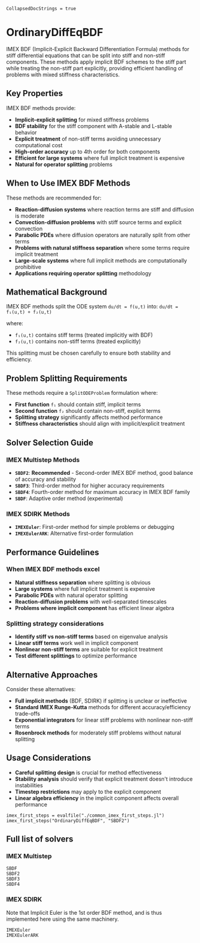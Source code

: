 ```@meta
CollapsedDocStrings = true
```

# OrdinaryDiffEqBDF

IMEX BDF (Implicit-Explicit Backward Differentiation Formula) methods for stiff differential equations that can be split into stiff and non-stiff components. These methods apply implicit BDF schemes to the stiff part while treating the non-stiff part explicitly, providing efficient handling of problems with mixed stiffness characteristics.

## Key Properties

IMEX BDF methods provide:

  - **Implicit-explicit splitting** for mixed stiffness problems
  - **BDF stability** for the stiff component with A-stable and L-stable behavior
  - **Explicit treatment** of non-stiff terms avoiding unnecessary computational cost
  - **High-order accuracy** up to 4th order for both components
  - **Efficient for large systems** where full implicit treatment is expensive
  - **Natural for operator splitting** problems

## When to Use IMEX BDF Methods

These methods are recommended for:

  - **Reaction-diffusion systems** where reaction terms are stiff and diffusion is moderate
  - **Convection-diffusion problems** with stiff source terms and explicit convection
  - **Parabolic PDEs** where diffusion operators are naturally split from other terms
  - **Problems with natural stiffness separation** where some terms require implicit treatment
  - **Large-scale systems** where full implicit methods are computationally prohibitive
  - **Applications requiring operator splitting** methodology

## Mathematical Background

IMEX BDF methods split the ODE system `du/dt = f(u,t)` into:
`du/dt = f₁(u,t) + f₂(u,t)`

where:

  - `f₁(u,t)` contains stiff terms (treated implicitly with BDF)
  - `f₂(u,t)` contains non-stiff terms (treated explicitly)

This splitting must be chosen carefully to ensure both stability and efficiency.

## Problem Splitting Requirements

These methods require a `SplitODEProblem` formulation where:

  - **First function** `f₁` should contain stiff, implicit terms
  - **Second function** `f₂` should contain non-stiff, explicit terms
  - **Splitting strategy** significantly affects method performance
  - **Stiffness characteristics** should align with implicit/explicit treatment

## Solver Selection Guide

### IMEX Multistep Methods

  - **`SBDF2`**: **Recommended** - Second-order IMEX BDF method, good balance of accuracy and stability
  - **`SBDF3`**: Third-order method for higher accuracy requirements
  - **`SBDF4`**: Fourth-order method for maximum accuracy in IMEX BDF family
  - **`SBDF`**: Adaptive order method (experimental)

### IMEX SDIRK Methods

  - **`IMEXEuler`**: First-order method for simple problems or debugging
  - **`IMEXEulerARK`**: Alternative first-order formulation

## Performance Guidelines

### When IMEX BDF methods excel

  - **Natural stiffness separation** where splitting is obvious
  - **Large systems** where full implicit treatment is expensive
  - **Parabolic PDEs** with natural operator splitting
  - **Reaction-diffusion problems** with well-separated timescales
  - **Problems where implicit component** has efficient linear algebra

### Splitting strategy considerations

  - **Identify stiff vs non-stiff terms** based on eigenvalue analysis
  - **Linear stiff terms** work well in implicit component
  - **Nonlinear non-stiff terms** are suitable for explicit treatment
  - **Test different splittings** to optimize performance

## Alternative Approaches

Consider these alternatives:

  - **Full implicit methods** (BDF, SDIRK) if splitting is unclear or ineffective
  - **Standard IMEX Runge-Kutta** methods for different accuracy/efficiency trade-offs
  - **Exponential integrators** for linear stiff problems with nonlinear non-stiff terms
  - **Rosenbrock methods** for moderately stiff problems without natural splitting

## Usage Considerations

  - **Careful splitting design** is crucial for method effectiveness
  - **Stability analysis** should verify that explicit treatment doesn't introduce instabilities
  - **Timestep restrictions** may apply to the explicit component
  - **Linear algebra efficiency** in the implicit component affects overall performance

```@eval
imex_first_steps = evalfile("./common_imex_first_steps.jl")
imex_first_steps("OrdinaryDiffEqBDF", "SBDF2")
```

## Full list of solvers

### IMEX Multistep

```@docs
SBDF
SBDF2
SBDF3
SBDF4
```

### IMEX SDIRK

Note that Implicit Euler is the 1st order BDF method, and is thus implemented here using
the same machinery.

```@docs
IMEXEuler
IMEXEulerARK
```
